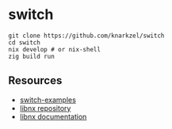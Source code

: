 # switch

```shell
git clone https://github.com/knarkzel/switch
cd switch
nix develop # or nix-shell
zig build run
```

## Resources

- [switch-examples](https://github.com/switchbrew/switch-examples)
- [libnx repository](https://github.com/switchbrew/libnx)
- [libnx documentation](https://switchbrew.github.io/libnx/files.html)
